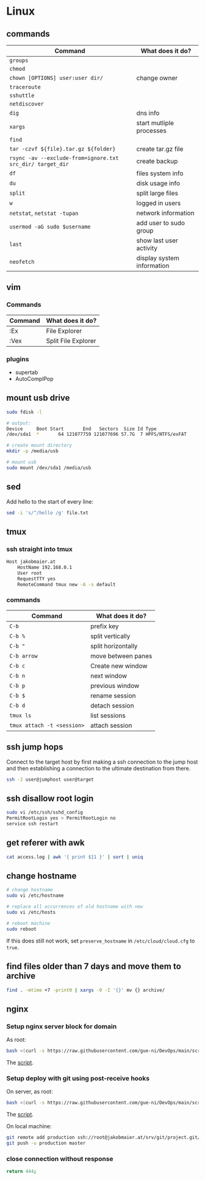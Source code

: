 # Linux

## commands

| Command                                                   | What does it do?           |
| --------------------------------------------------------- | -------------------------- |
| `groups`                                                  |                            |
| `chmod`                                                   |                            |
| `chown [OPTIONS] user:user dir/`                          | change owner               |
| `traceroute`                                              |                            |
| `sshuttle`                                                |                            |
| `netdiscover`                                             |                            |
| `dig`                                                     | dns info                   |
| `xargs`                                                   | start mutliple processes   |
| `find`                                                    |                            |
| `tar -czvf ${file}.tar.gz ${folder}`                      | create tar.gz file         |
| `rsync -av --exclude-from=ignore.txt src_dir/ target_dir` | create backup              |
| `df`                                                      | files system info          |
| `du`                                                      | disk usage info            |
| `split`                                                   | split large files          |
| `w`                                                       | logged in users            |
| `netstat`, `netstat -tupan`                               | network information        |
| `usermod -aG sudo $username`                              | add user to sudo group     |
| `last`                                                    | show last user activity    |
| `neofetch`                                                | display system information |

## vim

### Commands

| Command | What does it do? |
|--------------------|----------------------------------|
| :Ex     | File Explorer    |
| :Vex     | Split File Explorer    |

### plugins

-   supertab
-   AutoComplPop

## mount usb drive

```bash
sudo fdisk -l

# output:
Device     Boot Start       End   Sectors  Size Id Type
/dev/sda1  *       64 121077759 121077696 57.7G  7 HPFS/NTFS/exFAT

# create mount directory
mkdir -p /media/usb

# mount usb
sudo mount /dev/sda1 /media/usb
```

## sed

Add hello to the start of every line:

```bash
sed -i 's/^/hello /g' file.txt
```

## tmux

### ssh straight into tmux

```bash
Host jakobmaier.at
    HostName 192.168.0.1
    User root
    RequestTTY yes
    RemoteCommand tmux new -A -s default
```

### commands

| Command                    | What does it do?   |
| -------------------------- | ------------------ |
| `C-b`                      | prefix key         |
| `C-b %`                    | split vertically   |
| `C-b "`                    | split horizontally |
| `C-b arrow`                | move between panes |
| `C-b c`                    | Create new window  |
| `C-b n`                    | next window        |
| `C-b p`                    | previous window    |
| `C-b $`                    | rename session     |
| `C-b d`                    | detach session     |
| `tmux ls`                  | list sessions      |
| `tmux attach -t <session>` | attach session     |

## ssh jump hops

Connect to the target host by first making a ssh connection to the jump host
and then establishing a connection to the ultimate destination from there.

```bash
ssh -J user@jumphost user@target
```

## ssh disallow root login

```bash
sudo vi /etc/ssh/sshd_config
PermitRootLogin yes > PermitRootLogin no
service ssh restart
```

## get referer with awk

```bash
cat access.log | awk '{ print $11 }' | sort | uniq
```

## change hostname

```bash
# change hostname
sudo vi /etc/hostname

# replace all occurrences of old hostname with new
sudo vi /etc/hosts

# reboot machine
sudo reboot
```

If this does still not work, set `preserve_hostname` in `/etc/cloud/cloud.cfg` to `true`.

## find files older than 7 days and move them to archive

```bash
find . -mtime +7 -print0 | xargs -0 -I '{}' mv {} archive/
```

## nginx

### Setup nginx server block for domain

As root:

```bash
bash <(curl -s https://raw.githubusercontent.com/gue-ni/DevOps/main/scripts/setup_nginx_server_block_for_domain.sh)
```

The [script](scripts/setup_nginx_server_block_for_domain.sh).

### Setup deploy with git using post-receive hooks

On server, as root:

```bash
bash <(curl -s https://raw.githubusercontent.com/gue-ni/DevOps/main/scripts/setup_git_deploy_with_post_receive.sh)
```

The [script](scripts/setup_git_deploy_with_post_receive.sh).

On local machine:

```bash
git remote add production ssh://root@jakobmaier.at/srv/git/project.git/
git push -u production master
```

### close connection without response

```bash
return 444;
```
